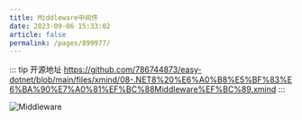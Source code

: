 ```yaml
---
title: Middleware中间件
date: 2023-09-06 15:33:02
article: false
permalink: /pages/899977/
---
```


::: tip 开源地址
https://github.com/786744873/easy-dotnet/blob/main/files/xmind/08-.NET8%20%E6%A0%B8%E5%BF%83%E6%BA%90%E7%A0%81%EF%BC%88Middleware%EF%BC%89.xmind
:::


<img src="/img/map/08-Middleware.png" alt="Middleware"></img>